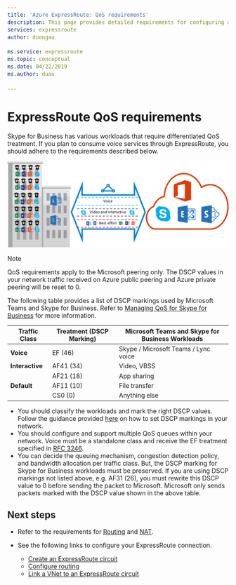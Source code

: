 ```yaml
---
title: 'Azure ExpressRoute: QoS requirements'
description: This page provides detailed requirements for configuring and managing QoS. Skype for Business/voice services are discussed.
services: expressroute
author: duongau

ms.service: expressroute
ms.topic: conceptual
ms.date: 04/22/2019
ms.author: duau

---
```

# ExpressRoute QoS requirements
Skype for Business has various workloads that require differentiated QoS treatment. If you plan to consume voice services through ExpressRoute, you should adhere to the requirements described below.

![Diagram that shows the voice services going through ExpressRoute.](./media/expressroute-qos/expressroute-qos.png)

> [!NOTE]
> QoS requirements apply to the Microsoft peering only. The DSCP values in your network traffic received on Azure public peering and Azure private peering will be reset to 0. 
> 
> 

The following table provides a list of DSCP markings used by Microsoft Teams and Skype for Business. Refer to [Managing QoS for Skype for Business](/SkypeForBusiness/manage/network-management/qos/managing-quality-of-service-QoS) for more information.

| **Traffic Class** | **Treatment (DSCP Marking)** | **Microsoft Teams and Skype for Business Workloads** |
| --- | --- | --- |
| **Voice** |EF (46) |Skype / Microsoft Teams / Lync voice |
| **Interactive** |AF41 (34) |Video, VBSS |
| |AF21 (18) |App sharing | 
| **Default** |AF11 (10) |File transfer |
| |CS0 (0) |Anything else |

* You should classify the workloads and mark the right DSCP values. Follow the guidance provided [here](/SkypeForBusiness/manage/network-management/qos/configuring-port-ranges-for-your-skype-clients#configure-quality-of-service-policies-for-clients-running-on-windows-10) on how to set DSCP markings in your network.
* You should configure and support multiple QoS queues within your network. Voice must be a standalone class and receive the EF treatment specified in [RFC 3246](https://www.ietf.org/rfc/rfc3246.txt). 
* You can decide the queuing mechanism, congestion detection policy, and bandwidth allocation per traffic class. But, the DSCP marking for Skype for Business workloads must be preserved. If you are using DSCP markings not listed above, e.g. AF31 (26), you must rewrite this DSCP value to 0 before sending the packet to Microsoft. Microsoft only sends packets marked with the DSCP value shown in the above table. 

## Next steps
* Refer to the requirements for [Routing](expressroute-routing.md) and [NAT](expressroute-nat.md).
* See the following links to configure your ExpressRoute connection.
  
  * [Create an ExpressRoute circuit](expressroute-howto-circuit-classic.md)
  * [Configure routing](expressroute-howto-routing-classic.md)
  * [Link a VNet to an ExpressRoute circuit](expressroute-howto-linkvnet-classic.md)